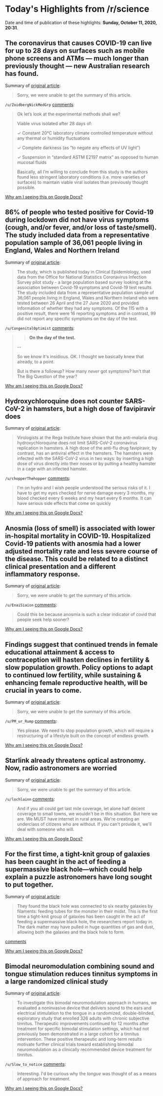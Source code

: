 # Today's Highlights from /r/science

Date and time of publication of these highlights: **Sunday, October 11, 2020, 20:31**.

## The coronavirus that causes COVID-19 can live for up to 28 days on surfaces such as mobile phone screens and ATMs — much longer than previously thought — new Australian research has found.

Summary of [original article](https://www.abc.net.au/news/2020-10-12/coronavirus-can-live-on-surfaces-for-month-australia-csiro-study/12752108):

> Sorry, we were unable to get the summary of this article.

`/u/ZoidbergNickMedGrp` [comments](https://www.reddit.com/r/science/comments/j9e80r/the_coronavirus_that_causes_covid19_can_live_for/):

> Ok let’s look at the experimental methods shall we?
> 
> Viable virus isolated after 28 days of:
> 
> ✓ Constant 20°C laboratory climate controlled temperature without any thermal or humidity fluctuations
> 
> ✓ Complete darkness (as “to negate any effects of UV light”)
> 
> ✓ Suspension in “standard ASTM E2197 matrix” as opposed to human mucosal fluids
> 
> Basically, all I’m willing to conclude from this study is the authors found less stringent laboratory conditions (i.e. more varieties of surfaces) to maintain viable viral isolates than previously thought possible.

[Why am I seeing this on Google Docs?](https://docs.google.com/document/d/1Dc6We63vOXIZsc0op-Bt4abqkYjXzOigalQqFxmvvbM/edit?usp=sharing)

## 86% of people who tested positive for Covid-19 during lockdown did not have virus symptoms (cough, and/or fever, and/or loss of taste/smell). The study included data from a representative population sample of 36,061 people living in England, Wales and Northern Ireland

Summary of [original article](https://www.ucl.ac.uk/news/2020/oct/symptoms-covid-19-are-poor-marker-infection):

> The study, which is published today in Clinical Epidemiology, used data from the Office for National Statistics Coronavirus Infection Survey pilot study - a large population based survey looking at the association between Covid-19 symptoms and Covid-19 test results. The study included data from a representative population sample of 36,061 people living in England, Wales and Northern Ireland who were tested between 26 April and the 27 June 2020 and provided information of whether they had any symptoms. Of the 115 with a positive result, there were 16 reporting symptoms and in contrast, 99 did not report any specific symptoms on the day of the test.

`/u/Congenital0ptimist` [comments](https://www.reddit.com/r/science/comments/j93u55/86_of_people_who_tested_positive_for_covid19/):

> >**On the day of the test.**
> 
> --
> 
> So we know it's insidious. OK. I thought we basically knew that already, to a point. 
> 
> 
> But is there a followup? How many *never* got symptoms? Isn't that The Big Question of the year?

[Why am I seeing this on Google Docs?](https://docs.google.com/document/d/1Dc6We63vOXIZsc0op-Bt4abqkYjXzOigalQqFxmvvbM/edit?usp=sharing)

## Hydroxychloroquine does not counter SARS-CoV-2 in hamsters, but a high dose of favipiravir does

Summary of [original article](https://nieuws.kuleuven.be/en/content/2020/hydroxychloroquine-does-not-counter-sars-cov-2-in-hamsters-but-a-high-dose-of-favipiravir-does):

> Virologists at the Rega Institute have shown that the anti-malaria drug hydroxychloroquine does not limit SARS-CoV-2 coronavirus replication in hamsters. A high dose of the anti-flu drug favipiravir, by contrast, has an antiviral effect in the hamsters. The hamsters were infected with the SARS-CoV-2 virus in two ways: by inserting a high dose of virus directly into their noses or by putting a healthy hamster in a cage with an infected hamster.

`/u/chopperThehopper` [comments](https://www.reddit.com/r/science/comments/j9be5k/hydroxychloroquine_does_not_counter_sarscov2_in/):

> I'm on hydro and I wish people understood the serious risks of it. I have to get my eyes checked for nerve damage every 3 months, my blood checked every 6 weeks and my heart every 6 months. It can have serious side effects that come on quickly

[Why am I seeing this on Google Docs?](https://docs.google.com/document/d/1Dc6We63vOXIZsc0op-Bt4abqkYjXzOigalQqFxmvvbM/edit?usp=sharing)

## Anosmia (loss of smell) is associated with lower in-hospital mortality in COVID-19. Hospitalized Covid-19 patients with anosmia had a lower adjusted mortality rate and less severe course of the disease. This could be related to a distinct clinical presentation and a different inflammatory response.

Summary of [original article](https://www.jns-journal.com/article/S0022-510X(20)30499-8/fulltext):

> Sorry, we were unable to get the summary of this article.

`/u/EnaiSiaion` [comments](https://www.reddit.com/r/science/comments/j99jvv/anosmia_loss_of_smell_is_associated_with_lower/):

> Could this be because anosmia is such a clear indicator of covid that people seek help sooner?

[Why am I seeing this on Google Docs?](https://docs.google.com/document/d/1Dc6We63vOXIZsc0op-Bt4abqkYjXzOigalQqFxmvvbM/edit?usp=sharing)

## Findings suggest that continued trends in female educational attainment & access to contraception will hasten declines in fertility & slow population growth. Policy options to adapt to continued low fertility, while sustaining & enhancing female reproductive health, will be crucial in years to come.

Summary of [original article](http://dx.doi.org/10.1016/s0140-6736(20)30677-2):

> Sorry, we were unable to get the summary of this article.

`/u/PM_ur_Rump` [comments](https://www.reddit.com/r/science/comments/j96xu8/findings_suggest_that_continued_trends_in_female/):

> Yes please. We need to stop population growth, which will require a restructuring of a lifestyle built on the concept of endless growth.

[Why am I seeing this on Google Docs?](https://docs.google.com/document/d/1Dc6We63vOXIZsc0op-Bt4abqkYjXzOigalQqFxmvvbM/edit?usp=sharing)

## Starlink already threatens optical astronomy. Now, radio astronomers are worried

Summary of [original article](https://www.sciencemag.org/news/2020/10/starlink-already-threatens-optical-astronomy-now-radio-astronomers-are-worried):

> Sorry, we were unable to get the summary of this article.

`/u/lochlainn` [comments](https://www.reddit.com/r/science/comments/j9ijkn/starlink_already_threatens_optical_astronomy_now/):

> And if you all could get last mile coverage, let alone half decent coverage to small towns, we wouldn't be in this situation.  But here we are.  We MUST have internet in rural areas.  We're creating an underclass of citizens who are without.  If you can't provide it, we'll deal with someone who will.

[Why am I seeing this on Google Docs?](https://docs.google.com/document/d/1Dc6We63vOXIZsc0op-Bt4abqkYjXzOigalQqFxmvvbM/edit?usp=sharing)

## For the first time, a tight-knit group of galaxies has been caught in the act of feeding a supermassive black hole—which could help explain a puzzle astronomers have long sought to put together.

Summary of [original article](https://www.sciencemag.org/news/2020/10/astronomers-spy-galaxies-caught-web-voracious-black-hole?utm_campaign=NewsfromScience&utm_source=JHubbard&utm_medium=Twitter):

> They found the black hole was connected to six nearby galaxies by filaments: feeding tubes for the monster in their midst. This is the first time a tight-knit group of galaxies has been caught in the act of feeding a supermassive black hole, the researchers report today in. The dark matter may have pulled in huge quantities of gas and dust, allowing both the galaxies and the black hole to form.

[comments](https://www.reddit.com/r/science/comments/j9afzc/for_the_first_time_a_tightknit_group_of_galaxies/)

[Why am I seeing this on Google Docs?](https://docs.google.com/document/d/1Dc6We63vOXIZsc0op-Bt4abqkYjXzOigalQqFxmvvbM/edit?usp=sharing)

## Bimodal neuromodulation combining sound and tongue stimulation reduces tinnitus symptoms in a large randomized clinical study

Summary of [original article](https://stm.sciencemag.org/content/12/564/eabb2830):

> To investigate this bimodal neuromodulation approach in humans, we evaluated a noninvasive device that delivers sound to the ears and electrical stimulation to the tongue in a randomized, double-blinded, exploratory study that enrolled 326 adults with chronic subjective tinnitus. Therapeutic improvements continued for 12 months after treatment for specific bimodal stimulation settings, which had not previously been demonstrated in a large cohort for a tinnitus intervention. These positive therapeutic and long-term results motivate further clinical trials toward establishing bimodal neuromodulation as a clinically recommended device treatment for tinnitus.

`/u/Slow_to_notice` [comments](https://www.reddit.com/r/science/comments/j9csqx/bimodal_neuromodulation_combining_sound_and/):

> Interesting. I'd be curious why the *tongue* was thought of as a means of approach for treatment.

[Why am I seeing this on Google Docs?](https://docs.google.com/document/d/1Dc6We63vOXIZsc0op-Bt4abqkYjXzOigalQqFxmvvbM/edit?usp=sharing)

